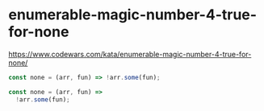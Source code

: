 # enumerable-magic-number-4-true-for-none
https://www.codewars.com/kata/enumerable-magic-number-4-true-for-none/


```javascript
const none = (arr, fun) => !arr.some(fun);
```

```javascript
const none = (arr, fun) =>
  !arr.some(fun);
```

